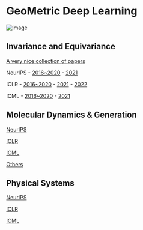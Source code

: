 
# GeoMetric Deep Learning
![image](https://github.com/Chris33Hou/equivariance/blob/main/GeoDL.png)




## Invariance and Equivariance
[A very nice collection of papers](https://github.com/Chen-Cai-OSU/awesome-equivariant-network
)


NeurIPS - [2016~2020](https://github.com/Chris33Hou/equivariance/tree/main/Invariance%20and%20Equivariance/NIPS/2016~2020) - [2021](https://github.com/Chris33Hou/equivariance/tree/main/Invariance%20and%20Equivariance/NIPS/2021)


ICLR - [2016~2020](https://github.com/Chris33Hou/equivariance/tree/main/Invariance%20and%20Equivariance/ICLR/2016~2020) - [2021](https://github.com/Chris33Hou/equivariance/tree/main/Invariance%20and%20Equivariance/ICLR/2021) - [2022](https://github.com/Chris33Hou/equivariance/tree/main/Invariance%20and%20Equivariance/ICLR/2022)

ICML - [2016~2020](https://github.com/Chris33Hou/equivariance/tree/main/Invariance%20and%20Equivariance/ICML/2016~2020) - [2021](https://github.com/Chris33Hou/equivariance/tree/main/Invariance%20and%20Equivariance/ICML/2021)


## Molecular Dynamics & Generation

[NeurIPS](https://github.com/Chris33Hou/equivariance/tree/main/Molecular%20Dynamics%20%26%20Generation/NIPS) 

[ICLR](https://github.com/Chris33Hou/equivariance/tree/main/Molecular%20Dynamics%20%26%20Generation/ICLR)

[ICML](https://github.com/Chris33Hou/equivariance/tree/main/Molecular%20Dynamics%20%26%20Generation/ICML)

[Others](https://github.com/Chris33Hou/equivariance/tree/main/Molecular%20Dynamics%20%26%20Generation/Others)

## Physical Systems


[NeurIPS](https://github.com/Chris33Hou/equivariance/tree/main/Physical%20Systems/NIPS) 

[ICLR](https://github.com/Chris33Hou/equivariance/tree/main/Physical%20Systems/ICLR)

[ICML](https://github.com/Chris33Hou/equivariance/tree/main/Physical%20Systems/ICML)
